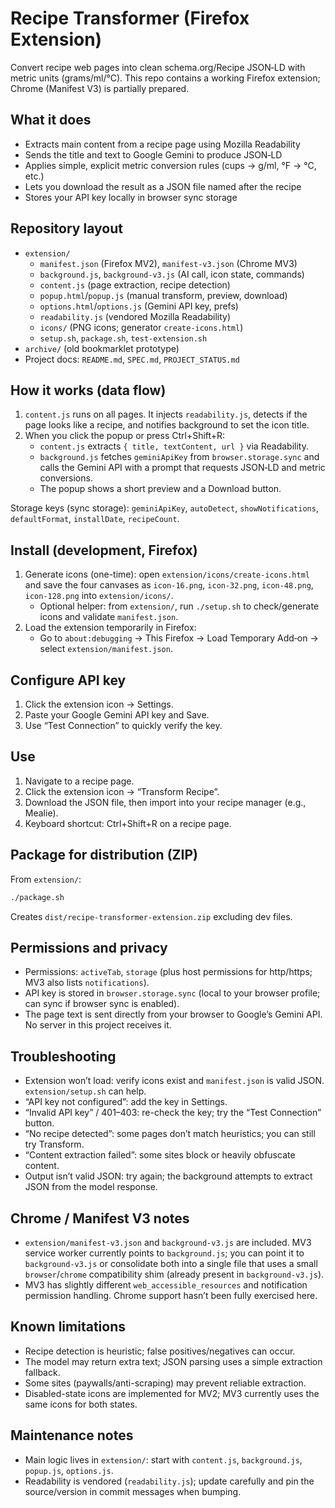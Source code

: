 # Recipe Transformer (Firefox Extension)

Convert recipe web pages into clean schema.org/Recipe JSON‑LD with metric units (grams/ml/°C). This repo contains a working Firefox extension; Chrome (Manifest V3) is partially prepared.

## What it does

- Extracts main content from a recipe page using Mozilla Readability
- Sends the title and text to Google Gemini to produce JSON‑LD
- Applies simple, explicit metric conversion rules (cups → g/ml, °F → °C, etc.)
- Lets you download the result as a JSON file named after the recipe
- Stores your API key locally in browser sync storage

## Repository layout

- `extension/`
  - `manifest.json` (Firefox MV2), `manifest-v3.json` (Chrome MV3)
  - `background.js`, `background-v3.js` (AI call, icon state, commands)
  - `content.js` (page extraction, recipe detection)
  - `popup.html`/`popup.js` (manual transform, preview, download)
  - `options.html`/`options.js` (Gemini API key, prefs)
  - `readability.js` (vendored Mozilla Readability)
  - `icons/` (PNG icons; generator `create-icons.html`)
  - `setup.sh`, `package.sh`, `test-extension.sh`
- `archive/` (old bookmarklet prototype)
- Project docs: `README.md`, `SPEC.md`, `PROJECT_STATUS.md`

## How it works (data flow)

1. `content.js` runs on all pages. It injects `readability.js`, detects if the page looks like a recipe, and notifies background to set the icon title.
2. When you click the popup or press Ctrl+Shift+R:
	- `content.js` extracts `{ title, textContent, url }` via Readability.
	- `background.js` fetches `geminiApiKey` from `browser.storage.sync` and calls the Gemini API with a prompt that requests JSON‑LD and metric conversions.
	- The popup shows a short preview and a Download button.

Storage keys (sync storage): `geminiApiKey`, `autoDetect`, `showNotifications`, `defaultFormat`, `installDate`, `recipeCount`.

## Install (development, Firefox)

1. Generate icons (one-time): open `extension/icons/create-icons.html` and save the four canvases as `icon-16.png`, `icon-32.png`, `icon-48.png`, `icon-128.png` into `extension/icons/`.
	- Optional helper: from `extension/`, run `./setup.sh` to check/generate icons and validate `manifest.json`.
2. Load the extension temporarily in Firefox:
	- Go to `about:debugging` → This Firefox → Load Temporary Add‑on → select `extension/manifest.json`.

## Configure API key

1. Click the extension icon → Settings.
2. Paste your Google Gemini API key and Save.
3. Use “Test Connection” to quickly verify the key.

## Use

1. Navigate to a recipe page.
2. Click the extension icon → “Transform Recipe”.
3. Download the JSON file, then import into your recipe manager (e.g., Mealie).
4. Keyboard shortcut: Ctrl+Shift+R on a recipe page.

## Package for distribution (ZIP)

From `extension/`:

```sh
./package.sh
```

Creates `dist/recipe-transformer-extension.zip` excluding dev files.

## Permissions and privacy

- Permissions: `activeTab`, `storage` (plus host permissions for http/https; MV3 also lists `notifications`).
- API key is stored in `browser.storage.sync` (local to your browser profile; can sync if browser sync is enabled).
- The page text is sent directly from your browser to Google’s Gemini API. No server in this project receives it.

## Troubleshooting

- Extension won’t load: verify icons exist and `manifest.json` is valid JSON. `extension/setup.sh` can help.
- “API key not configured”: add the key in Settings.
- “Invalid API key” / 401–403: re-check the key; try the “Test Connection” button.
- “No recipe detected”: some pages don’t match heuristics; you can still try Transform.
- “Content extraction failed”: some sites block or heavily obfuscate content.
- Output isn’t valid JSON: try again; the background attempts to extract JSON from the model response.

## Chrome / Manifest V3 notes

- `extension/manifest-v3.json` and `background-v3.js` are included. MV3 service worker currently points to `background.js`; you can point it to `background-v3.js` or consolidate both into a single file that uses a small `browser`/`chrome` compatibility shim (already present in `background-v3.js`).
- MV3 has slightly different `web_accessible_resources` and notification permission handling. Chrome support hasn’t been fully exercised here.

## Known limitations

- Recipe detection is heuristic; false positives/negatives can occur.
- The model may return extra text; JSON parsing uses a simple extraction fallback.
- Some sites (paywalls/anti-scraping) may prevent reliable extraction.
- Disabled-state icons are implemented for MV2; MV3 currently uses the same icons for both states.

## Maintenance notes

- Main logic lives in `extension/`: start with `content.js`, `background.js`, `popup.js`, `options.js`.
- Readability is vendored (`readability.js`); update carefully and pin the source/version in commit messages when bumping.